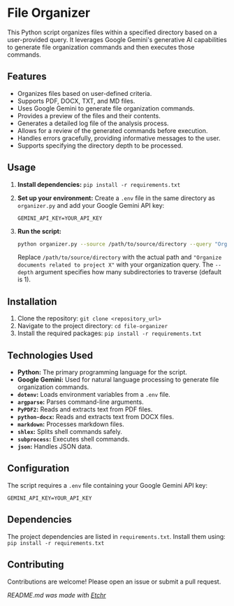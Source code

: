 # File Organizer
This Python script organizes files within a specified directory based on a user-provided query. It leverages Google Gemini's generative AI capabilities to generate file organization commands and then executes those commands.

## Features
* Organizes files based on user-defined criteria.
* Supports PDF, DOCX, TXT, and MD files.
* Uses Google Gemini to generate file organization commands.
* Provides a preview of the files and their contents.
* Generates a detailed log file of the analysis process.
* Allows for a review of the generated commands before execution.
* Handles errors gracefully, providing informative messages to the user.
* Supports specifying the directory depth to be processed.

## Usage
1.  **Install dependencies:**  `pip install -r requirements.txt`
2.  **Set up your environment:** Create a `.env` file in the same directory as `organizer.py` and add your Google Gemini API key:

    ```
    GEMINI_API_KEY=YOUR_API_KEY
    ```
3.  **Run the script:**

    ```bash
    python organizer.py --source /path/to/source/directory --query "Organize documents related to project X" --depth 1
    ```

    Replace `/path/to/source/directory` with the actual path and `"Organize documents related to project X"` with your organization query.  The `--depth` argument specifies how many subdirectories to traverse (default is 1).

## Installation
1. Clone the repository: `git clone <repository_url>`
2. Navigate to the project directory: `cd file-organizer`
3. Install the required packages: `pip install -r requirements.txt`

## Technologies Used
* **Python:** The primary programming language for the script.
* **Google Gemini:** Used for natural language processing to generate file organization commands.
* **`dotenv`:** Loads environment variables from a `.env` file.
* **`argparse`:** Parses command-line arguments.
* **`PyPDF2`:** Reads and extracts text from PDF files.
* **`python-docx`:** Reads and extracts text from DOCX files.
* **`markdown`:** Processes markdown files.
* **`shlex`:** Splits shell commands safely.
* **`subprocess`:** Executes shell commands.
* **`json`:** Handles JSON data.

## Configuration
The script requires a `.env` file containing your Google Gemini API key:

```
GEMINI_API_KEY=YOUR_API_KEY
```

## Dependencies
The project dependencies are listed in `requirements.txt`.  Install them using: `pip install -r requirements.txt`

## Contributing
Contributions are welcome! Please open an issue or submit a pull request.

*README.md was made with [Etchr](https://etchr.dev)*